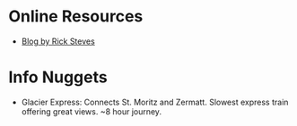 # Online Resources

- [Blog by Rick Steves](https://www.ricksteves.com/europe/switzerland/alps)

# Info Nuggets

- Glacier Express: Connects St. Moritz and Zermatt. Slowest express train offering great views. ~8 hour journey.
